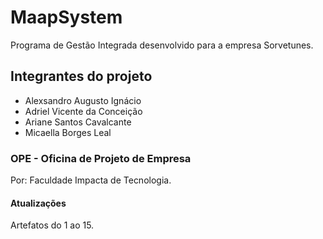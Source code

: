 # MaapSystem
Programa de Gestão Integrada desenvolvido para a empresa Sorvetunes.

## Integrantes do projeto
 
 * Alexsandro Augusto Ignácio
 * Adriel Vicente da Conceição
 * Ariane Santos Cavalcante
 * Micaella Borges Leal
 
### OPE - Oficina de Projeto de Empresa
Por: Faculdade Impacta de Tecnologia.

#### Atualizações
Artefatos do 1 ao 15.

